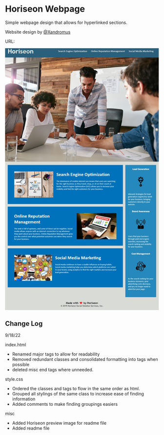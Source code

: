 # Horiseon Webpage
Simple webpage design that allows for hyperlinked sections.

Website design by [@Xandromus](https://github.com/Xandromus)

URL: 

![Horiseon Preview](assets/images/Horiseon%20Preview.jpg)


## Change Log

9/18/22

index.html
- Renamed major tags to allow for readability
- Removed redundant classes and consolidated formatting into tags when possible
- deleted misc end tags where unneeded.

style.css
- Ordered the classes and tags to flow in the same order as html.
- Grouped all stylings of the same class to increase ease of finding information
- Added comments to make finding groupings easiers

misc
- Added Horiseon preview image for readme file
- Added readme file
